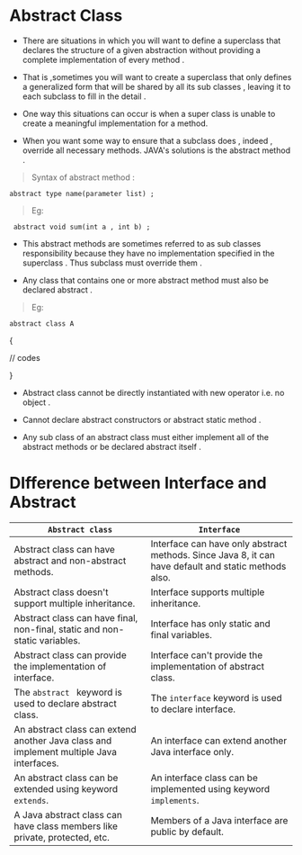 
# Abstract Class

- There are situations in which you will want to define a superclass that declares the structure of a given abstraction without providing a complete implementation of every method .

- That is ,sometimes you will want to create a superclass that only defines a generalized form that will be shared by all its sub classes , leaving it to each subclass to fill in the detail .

- One way this situations can occur is when a super class is unable to create a meaningful implementation for a method.

- When you want some way to ensure that a subclass does , indeed , override all necessary methods. JAVA's solutions is the abstract method .

> Syntax of abstract method :

``` abstract type name(parameter list) ; ```

> Eg:

``` abstract void sum(int a , int b) ;```

- This abstract methods are sometimes referred to as sub classes responsibility because they have no implementation specified in the superclass . Thus subclass must override them .

- Any class that contains one or more abstract method must also be declared abstract .
  
> Eg:
         
```abstract class A ```

 {

 // codes

 }

- Abstract class cannot be directly instantiated with new operator i.e. no object .

- Cannot declare abstract constructors or abstract static method .

- Any sub class of an abstract class must either implement all of the abstract methods or be declared abstract itself .


# DIfference between Interface and Abstract

|``` Abstract class```|	```Interface```|
|---------------------|----------------|
| Abstract class can have abstract and non-abstract methods.|	Interface can have only abstract methods. Since Java 8, it can have default and static methods also.|
| Abstract class doesn't support multiple inheritance.|	Interface supports multiple inheritance.|
| Abstract class can have final, non-final, static and non-static variables.|	Interface has only static and final variables.|
| Abstract class can provide the implementation of interface.|	Interface can't provide the implementation of abstract class.|
| The ```abstract ``` keyword is used to declare abstract class.| The ```interface``` keyword is used to declare interface.|
| An abstract class can extend another Java class and implement multiple Java interfaces.|	An interface can extend another Java interface only.|
| An abstract class can be extended using keyword ```extends```.|	An interface class can be implemented using keyword ```implements```.|
| A Java abstract class can have class members like private, protected, etc.|	Members of a Java interface are public by default. |